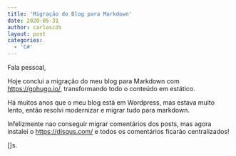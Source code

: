 ```yaml
---
title: 'Migração do Blog para Markdown'
date: 2020-05-31
author: carloscds
layout: post
categories:
  - 'C#'
---
```

Fala pessoal,

Hoje conclui a migração do meu blog para Markdown com <https://gohugo.io/>, transformando todo o conteúdo em estático.

Há muitos anos que o meu blog está em Wordpress, mas estava muito lento, então resolvi modernizar e migrar tudo para markdown.

Infelizmente nao conseguir migrar comentários dos posts, mas agora instalei o <https://disqus.com/> e todos os comentários ficarão centralizados!

[]s.
